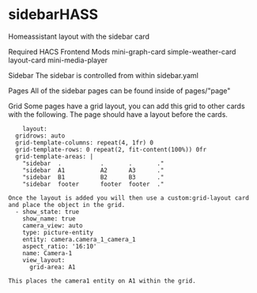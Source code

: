 # sidebarHASS
Homeassistant layout with the sidebar card

Required HACS Frontend Mods
  mini-graph-card
  simple-weather-card
  layout-card
  mini-media-player

Sidebar
  The sidebar is controlled from within sidebar.yaml

Pages
  All of the sidebar pages can be found inside of pages/"page"

Grid
  Some pages have a grid layout, you can add this grid to other cards with the following.
    The page should have a layout before the cards.

        layout:
      gridrows: auto
      grid-template-columns: repeat(4, 1fr) 0
      grid-template-rows: 0 repeat(2, fit-content(100%)) 0fr
      grid-template-areas: |
        "sidebar  .           .       .       ."
        "sidebar  A1          A2      A3      ."
        "sidebar  B1          B2      B3      ."
        "sidebar  footer      footer  footer  ."

    Once the layout is added you will then use a custom:grid-layout card and place the object in the grid.
      - show_state: true
        show_name: true
        camera_view: auto
        type: picture-entity
        entity: camera.camera_1_camera_1
        aspect_ratio: '16:10'
        name: Camera-1
        view_layout:
          grid-area: A1

    This places the camera1 entity on A1 within the grid.
 
